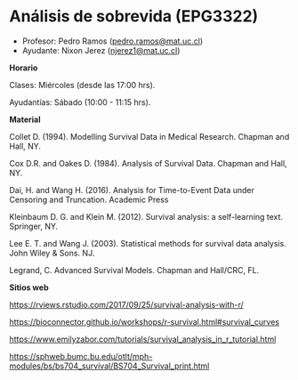 # Análisis de sobrevida (EPG3322)

+ Profesor: Pedro Ramos (pedro.ramos@mat.uc.cl)
+ Ayudante: Nixon Jerez (njerez1@mat.uc.cl)

**Horario**

Clases: Miércoles (desde las 17:00 hrs).

Ayudantías: Sábado (10:00 - 11:15 hrs).

**Material**

Collet D. (1994). Modelling Survival Data in Medical Research. Chapman and Hall, NY.

Cox D.R. and Oakes D. (1984). Analysis of Survival Data. Chapman and Hall, NY.

Dai, H. and Wang H. (2016). Analysis for Time-to-Event Data under Censoring and Truncation. Academic Press

Kleinbaum D. G. and Klein M. (2012). Survival analysis: a self-learning text. Springer, NY.

Lee E. T. and Wang J. (2003). Statistical methods for survival data analysis. John Wiley & Sons. NJ.

Legrand, C. Advanced Survival Models. Chapman and Hall/CRC, FL.

**Sitios web**

https://rviews.rstudio.com/2017/09/25/survival-analysis-with-r/

https://bioconnector.github.io/workshops/r-survival.html#survival_curves

https://www.emilyzabor.com/tutorials/survival_analysis_in_r_tutorial.html

https://sphweb.bumc.bu.edu/otlt/mph-modules/bs/bs704_survival/BS704_Survival_print.html

